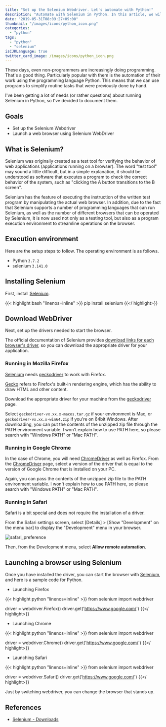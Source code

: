 ```yaml
---
title: "Set up the Selenium Webdriver. Let's automate with Python!"
description: "Automate with Selenium in Python. In this article, we will set up WebDriver, which is the initial setup for running Selenium."
date: "2019-05-31T08:09:27+09:00"
thumbnail: "/images/icons/python_icon.png"
categories:
  - "python"
tags:
  - "python"
  - "selenium"
isCJKLanguage: true
twitter_card_image: /images/icons/python_icon.png
---
```


These days, even non-programmers are increasingly doing programming. That's a good thing. Particularly popular with them is the automation of their work using the programming language Python. This means that we can use programs to simplify routine tasks that were previously done by hand.

I've been getting a lot of needs (or rather questions) about running Selenium in Python, so I've decided to document them.

## Goals

* Set up the Selenium Webdriver
* Launch a web browser using Selenium WebDriver

<!--adsense-->

## What is Selenium?

Selenium was originally created as a test tool for verifying the behavior of web applications (applications running on a browser).
The word "test tool" may sound a little difficult, but in a simple explanation, it should be understood as software that executes a program to check the correct behavior of the system, such as "clicking the A button transitions to the B screen".

Selenium has the feature of executing the instruction of the written test program by manipulating the actual web browser.
In addition, due to the fact that Selenium supports a number of programming languages that can run Selenium, as well as the number of different browsers that can be operated by Selenium, it is now used not only as a testing tool, but also as a program execution environment to streamline operations on the browser.

## Execution environment

Here are the setup steps to follow. The operating environment is as follows.

* Python `3.7.2`
* selenium `3.141.0`

##  Installing Selenium

First, install [Selenium](http://oss.infoscience.co.jp/seleniumhq/docs/01_introducing_selenium.html).

{{< highlight bash "linenos=inline" >}}
pip install selenium
{{</ highlight>}}

<!--adsense-->

## Download WebDriver

Next, set up the drivers needed to start the browser.

The official documentation of Selenium provides [download links for each browser's driver](https://www.seleniumhq.org/download/), so you can download the appropriate driver for your application.

### Running in Mozilla Firefox

[Selenium](http://oss.infoscience.co.jp/seleniumhq/docs/01_introducing_selenium.html) needs [geckodriver](https://github.com/mozilla/geckodriver/releases) to work with Firefox.

[Gecko](https://ja.wikipedia.org/wiki/Gecko) refers to Firefox's built-in rendering engine, which has the ability to draw HTML and other content.

Download the appropriate driver for your machine from the [geckodriver](https://github.com/mozilla/geckodriver/releases) page.

Select `geckodriver-vx.xx.x-macos.tar.gz` if your environment is Mac, or `geckodriver-vx.xx.x-win64.zip` if you're on 64bit Windows.
After downloading, you can put the contents of the unzipped zip file through the PATH environment variable.
I won't explain how to use PATH here, so please search with "Windows PATH" or "Mac PATH".

### Running in Google Chrome

In the case of Chrome, you will need [ChromeDriver](https://sites.google.com/a/chromium.org/chromedriver/downloads) as well as Firefox.
From the [ChromeDriver](https://sites.google.com/a/chromium.org/chromedriver/downloads) page, select a version of the driver that is equal to the version of Google Chrome that is installed on your PC.

Again, you can pass the contents of the unzipped zip file to the PATH environment variable.
I won't explain how to use PATH here, so please search with "Windows PATH" or "Mac PATH".

### Running in Safari

Safari is a bit special and does not require the installation of a driver.

From the Safari settings screen, select [Details] > [Show "Development" on the menu bar] to display the "Development" menu in your browser.

![safari_preference](/images/20190531/safari_preference.png)

Then, from the Development menu, select **Allow remote automation**.

<!--adsense-->

## Launching a browser using Selenium

Once you have installed the driver, you can start the browser with [Selenium](http://oss.infoscience.co.jp/seleniumhq/docs/01_introducing_selenium.html), and here is a sample code for Python.

* Launching Firefox

{{< highlight python "linenos=inline" >}}
from selenium import webdriver

driver = webdriver.Firefox()
driver.get('https://www.google.com/')
{{</ highlight>}}

* Launching Chrome

{{< highlight python "linenos=inline" >}}
from selenium import webdriver

driver = webdriver.Chrome()
driver.get('https://www.google.com/')
{{</ highlight>}}

* Launching Safari

{{< highlight python "linenos=inline" >}}
from selenium import webdriver

driver = webdriver.Safari()
driver.get('https://www.google.com/')
{{</ highlight>}}

Just by switching webdriver, you can change the browser that stands up.

## References

* [Selenium - Downloads](https://www.seleniumhq.org/download/)

